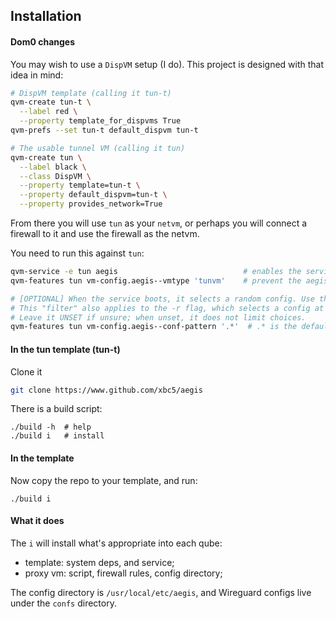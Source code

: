 
## Installation

#### Dom0 changes

You may wish to use a `DispVM` setup (I do). This project is designed with that idea in mind:

```sh
# DispVM template (calling it tun-t)
qvm-create tun-t \
  --label red \
  --property template_for_dispvms True
qvm-prefs --set tun-t default_dispvm tun-t

# The usable tunnel VM (calling it tun)
qvm-create tun \
  --label black \
  --class DispVM \
  --property template=tun-t \
  --property default_dispvm=tun-t \
  --property provides_network=True
```

From there you will use `tun` as your `netvm`, or perhaps you will connect a firewall to it and use the firewall as the netvm.

You need to run this against `tun`:
```sh
qvm-service -e tun aegis                            # enables the service
qvm-features tun vm-config.aegis--vmtype 'tunvm'    # prevent the aegis script from running in other VMs

# [OPTIONAL] When the service boots, it selects a random config. Use this RegExp pattern to limit selection.
# This "filter" also applies to the -r flag, which selects a config at random.
# Leave it UNSET if unsure; when unset, it does not limit choices.
qvm-features tun vm-config.aegis--conf-pattern '.*'  # .* is the default
```


#### In the tun template (tun-t)

Clone it

```sh
git clone https://www.github.com/xbc5/aegis
```

There is a build script:
```
./build -h  # help
./build i   # install
```

#### In the template

Now copy the repo to your template, and run:
```
./build i
```

#### What it does

The `i` will install what's appropriate into each qube:
- template: system deps, and service;
- proxy vm: script, firewall rules, config directory;

The config directory is `/usr/local/etc/aegis`, and Wireguard configs live under the `confs` directory.

